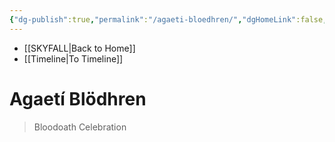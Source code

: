 ```yaml
---
{"dg-publish":true,"permalink":"/agaeti-bloedhren/","dgHomeLink":false,"dgPassFrontmatter":false}
---
```


- [[SKYFALL|Back to Home]]
- [[Timeline|To Timeline]]

# Agaetí Blödhren
>Bloodoath Celebration


